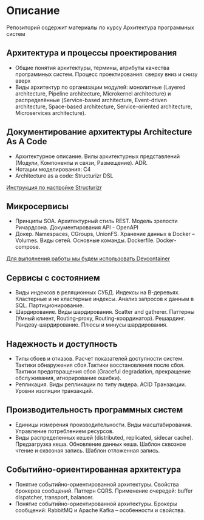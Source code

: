 # Описание

Репозиторий содержит материалы по курсу Архитектура программных систем

## Архитектура и процессы проектирования

* Общие понятия архитектуры, термины, атрибуты качества программных систем. Процесс проектирования: сверху вниз и снизу вверх
* Виды архитектур по организации модулей: монолитные (Layered architecture, Pipeline architecture, Microkernel architecture)
и распределённые (Service-based architecture, Event-driven architecture, Space-based architecture, Service-oriented architecture, Microservices architecture).

## Документирование архитектуры Architecture As A Code

* Архитектурное описание. Вилы архитектурных представлений (Модули, Компоненты и связи, Размещение). ADR.  
* Нотации моделирования:  C4
* Architecture as a code: Structurizr DSL

[Инструкция по настройке Structurizr](structurizr.md)

## Микросервисы

* Принципы SOA. Архитектурный стиль REST. Модель зрелости Ричардсона. Документирования API - OpenAPI
* Докер. Namespaces, CGroups, UnionFS. Хранение данных в Docker – Volumes. Виды сетей. Основные команды. Dockerfile. Docker-compose.

[Для выполнения работы мы будем использовать Devcontainer](devcontainer.md)

## Сервисы с состоянием

* Виды индексов в реляционных СУБД. Индексы на B-деревьях. Кластерные и не кластерные индексы. Анализ запросов к данным в SQL. Партиционирование.
* Шардирование. Виды шардирования. Scatter and gatherer. Паттерны (Умный клиент, Routing-proxy, Routing-координатор). Решардинг. Рандеву-шардирование. Плюсы и минусы шардирования.

## Надежность и доступность

* Типы сбоев и отказов. Расчет показателей доступности систем. Тактики обнаружения сбоя.Тактики восстановления после сбоя. Тактики предотвращения сбоя (Graceful degradation, прекращение обслуживания, игнорирование ошибки). 
* Репликация. Виды репликации по типу лидера. ACID Транзакции. Уровни изоляции транзакций. 

## Производительность программных систем

* Единицы измерения производительности.  Виды масштабирования. Управление потреблением ресурсов.
* Виды распределенных кешей (distributed, replicated, sidecar cache).  Предзагрузка кеша. Обновление данных кеша. Шаблон сквозное чтение и сквозная запись. Шаблон отложенная запись. 

## Событийно-ориентированная архитектура

* Понятие событийно-ориентированной архитектуры. Свойства брокеров сообщений. Паттерн CQRS. Применение очередей: buffer dispatcher, transport, balancer.
* Понятие событийно-ориентированной архитектуры. Брокеры сообщений: RabbitMQ и Apache Kafka – особенности и свойства. 